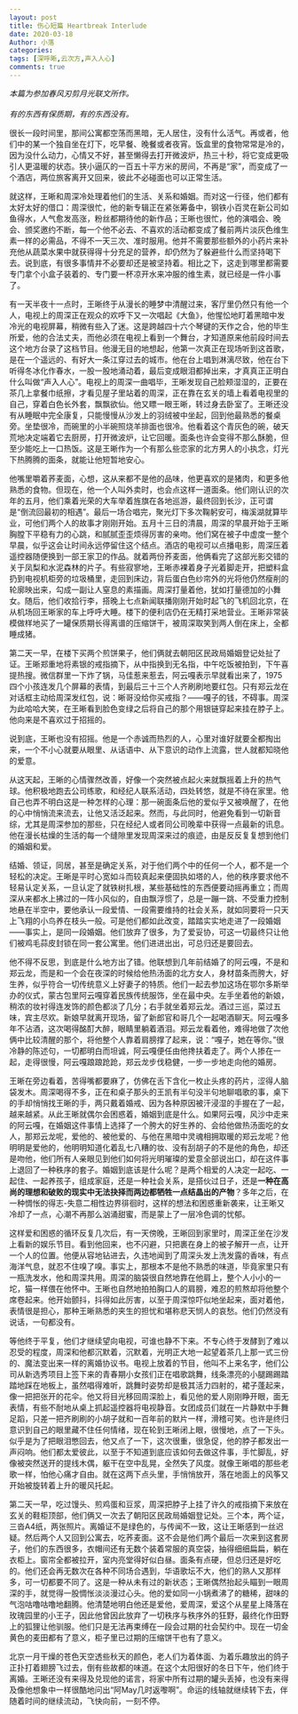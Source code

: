 ```yaml
---
layout: post
title: 伤心短篇 Heartbreak Interlude
date: 2020-03-18
Author: 小落
categories: 
tags: [深呼晰,云次方,声入人心]
comments: true
--- 
```


*本篇为参加春风刃剪月光联文所作。*<br><br>
*有的东西有保质期，有的东西没有。*<br>
<!-- more -->

很长一段时间里，那间公寓都空荡而黑暗，无人居住，没有什么活气。再或者，他们中的某一个独自坐在灯下，吃早餐、晚餐或者夜宵。饭盒里的食物常常是冷的，因为没什么动力，心情又不好，甚至懒得去打开微波炉，热三十秒，将它变成更吸引人更温暖的状态。狭小逼仄的一百五十平方米的房间，不再是“家”，而变成了一个酒店，两位旅客离开又回来，彼此不必碰面也可以正常生活。<br>



就这样，王晰和周深冷处理着他们的生活、关系和婚姻。而对这一行径，他们都有太好太好的借口：周深很忙，他的新专辑正在紧张筹备中，钢铁小百灵在新公司如鱼得水，人气愈发高涨，粉丝都期待他的新作品；王晰也很忙，他的演唱会、晚会、颁奖邀约不断，每一个他不必去、不喜欢的活动都变成了餐前两片淡灰色维生素一样的必需品，不得不一天三次、准时服用。他并不需要那些额外的小药片来补充他从蔬菜水果中就获得得十分充足的营养，却仍然为了躲避些什么而坚持喝下去。说到底，有很多事情并不必要却还是被坚持着。相比之下，这走到哪里都需要专门拿个小盒子装着的、专门要一杯凉开水来冲服的维生素，就已经是一件小事了。<br>



有一天半夜十一点时，王晰终于从漫长的睡梦中清醒过来，客厅里仍然只有他一个人，电视上的周深正在观众的欢呼下又一次唱起《大鱼》，他惺忪地盯着黑暗中发冷光的电视屏幕，稍微有些入了迷。这是跨越四十六个琴键的天作之合，他的毕生所爱，他的合法丈夫，而他必须在电视上看到一个舞台，才知道原来他前段时间去这个地方台录了这档节目。他漫无目的地想起，他第一次真正在现场听到这首歌，是在一个遥远的、有好大一条江穿过去的城市。他在台上唱到淋漓尽致，他在台下听得冬冰化作春水，一股一股地涌动着，最后变成眼泪都掉出来，才真真正正明白什么叫做“声入人心”。电视上的周深一曲唱毕，王晰发现自己脸颊湿湿的，正要在茶几上拿餐巾纸擦，才看见屋子里站着的周深，正在靠在玄关的墙上看着电视里的自己，穿着白色长外套，飘飘欲仙。他又瞟一眼王晰，转过身去卧室了。王晰还没有从睡眠中完全康复，只能慢慢从沙发上的羽绒被中坐起，回到他最熟悉的餐桌旁。坐垫很冷，而碗里的小半碗照烧羊排面也很冷。他看着这个青灰色的碗，破天荒地决定端着它去厨房，打开微波炉，让它回暖。面条也许会变得不那么酥脆，但至少能吃上一口热饭。这是王晰作为一个有那么些恋家的北方男人的小执念，灯光下热腾腾的面条，就能让他短暂地安心。<br>




他嘴里嚼着荞麦面，心想，这从来都不是他的品味，他更喜欢的是猪肉，和更多他熟悉的食物。但现在，他一个人叫外卖时，也会点这样一道面条。他们刚认识的次年的五月，他们乘着光荣的大车举着旌旗在各地巡游，最终回到长沙，正可谓是“倒流回最初的相遇”。最后一场合唱完，聚光灯下多次鞠躬安可，梅溪湖就算毕业，可他们两个人的故事才刚刚开始。五月十三日的清晨，周深的早晨开始于王晰胸膛下平稳有力的心跳，和腻腻歪歪烦得厉害的亲吻。他们窝在被子中虚度一整个早晨，似乎这会让时间永远停留住这个结点。酒店的电视可以点播电影，周深压着遥控器随便换到一部王家卫的作品。就着两份荞麦面，他俩看完了这部光影交错的关于凤梨和水泥森林的片子。有些寂寥地，王晰赤裸着身子光着脚走开，把塑料盒扔到电视机柜旁的垃圾桶里，走回到床边，背后蛋白色纱帘外的光将他仍然瘦削的轮廓映出来，勾成一副让人窒息的素描画。周深打量着他，犹如打量德加的小舞女。随后，他们收拾行李，搭晚上七点新闻联播刚刚开始时起飞的飞机回北京，在从机场回王晰家的车上呼呼大睡。楼下的便利店仍在无精打采地营业。王晰非常装模做样地买了一罐保质期长得离谱的压缩饼干，被周深取笑到两人倒在床上，全都睡成猪。<br>



第二天一早，在楼下买两个煎饼果子，他们俩就去朝阳区民政局婚姻登记处扯了证。王晰郑重地将素银的戒指摘下，从中指换到无名指，中午吃饭被拍到，下午喜提热搜。微信群里一下炸了锅，马佳惹来惹去，阿云嘎表示早就看出来了，1975四个小孩连发几个屏幕的表情，到最后三十三个人齐刷刷地要红包。只有郑云龙在对话框主动给周深发红包，说：晰哥没给你买戒指？——嘎子的钱，不碍事。周深为此哈哈大笑，在王晰看到脸色变绿之后将自己的那个用银链穿起来挂在脖子上。他向来是不喜欢过于招摇的。<br>



说到底，王晰也没有招摇。他是一个赤诚而热烈的人，心里对谁好就要全都掏出来，一个不小心就要从眼里、从话语中、从下意识的动作上流露，世人就都知晓他的爱意。<br>



从这天起，王晰的心情骤然改善，好像一个突然被点起火来就飘摇着上升的热气球。他积极地跑去公司练歌，和经纪人联系活动，四处转悠，就是不待在家里。他自己也弄不明白这是一种怎样的心理：那一碗面条后他的爱似乎又被唤醒了，在他的心中悄悄流来流去，让他又活泛起来。然而，与此同时，他避免看到一切新音综，尤其是周深参加的那些，只在经纪人或者同公司晚辈中获得一点最新的讯息。他在漫长枯燥的生活的每一个缝隙里发现周深来过的痕迹，由是反反复复想到他们的婚姻和爱。<br>



结婚、领证，同居，甚至是确定关系，对于他们两个中的任何一个人，都不是一个轻松的决定。王晰是平时心宽如斗而较真起来便固执如塔的人，他的秩序要求他不轻易认定关系，一旦认定了就铁树扎根，某些基础性的东西便要动摇再重立；而周深从来都水上拂过的一阵小风似的，自由飘浮惯了，总是一蹦一跳、不受重力控制地悬在半空中，要他承认一段爱情、一段需要维持的社会关系，就如同要将一只天上飞翔的小鸟养在枝头一般。可是他们都如此改变，踏踏实实地走进了一段婚姻——事实上，是同一段婚姻。他们放弃了很多，为了爱妥协，可这一切最终只让他们被鸡毛蒜皮封锁在同一套公寓里。他们进进出出，可总归还是要回去。<br>



他不得不反思，到底是什么地方出了错。他联想到几年前结婚了的阿云嘎，不是和郑云龙，而是和一个会在夜深的时候给他热汤面的北方女人，身材苗条而胯大，好生养，似乎符合一切传统意义上好妻子的特质。他们一起去参加这场在鄂尔多斯举办的仪式，蒙古包里阿云嘎穿着民族传统服饰，坐在最中央。左手坐着他的新娘，稍浓的妆衬得连发饰的颜色都淡了几分；右手就坐着郑云龙。酒过三巡，菜过五味，宾主尽欢。新娘早就离开现场，留了新郎官和哥几个一起喝酒聊天。阿云嘎多年不沾酒，这次喝得酩酊大醉，眼睛里躺着酒泪。郑云龙看着他，难得地做了次他俩中比较清醒的那个，将他整个人靠着肩膀撑了起来，说：“嘎子，她在等你。”很冷静的陈述句，一切都明白而坦诚，阿云嘎便任由他搀扶着走了。两个人掺在一起，走得很慢，阿云嘎踉踉跄跄，郑云龙步伐稳健，一步一步地走向他的婚房。<br>



王晰在旁边看着，苦得嘴都要麻了，仿佛在舌下含化一枚止头疼的药片，涩得人脑袋发木。周深喝得不多，正在和桌子那头的王凯有半句没半句地聊唱歌的事，桌下的手却悄悄找王晰的手，两只戴着婚戒、因为各种原因被汗浸湿的手握在了一起，越来越紧。从此王晰就偶尔会困惑着，婚姻到底是什么。如果阿云嘎，风沙中走来的阿云嘎，在婚姻这件事情上选择了一个胯大的好生养的、会给他做热汤面吃的女人，那郑云龙呢，爱他的、被他爱的、与他在黑暗中灵魂相拥取暖的郑云龙呢？他明明是爱他的，他明明知道化着乱七八糟的妆、没有刮胡子的不是他的角色，却还是吻他，他们所有人亲眼见到他们如何将光明璀璨的爱意全部说出口，却在这件事上退回了一种秩序的套子。婚姻到底该是什么呢？是两个相爱的人决定一起吃、一起住、一起养孩子，组成家庭，还是一种社会关系，是搭伙过日子，还是**一种在高尚的理想和破败的现实中无法抉择而两边都牺牲一点结晶出的产物**？多年之后，在一种惆怅的得志-失意二相性边界徘徊时，这样的想法和困惑重新袭来，让王晰又冷却了一点，心潮不再那么汹涌甜蜜，而是蒙上了一层冷色调的忧郁。<br>



这样爱和困惑的循环反复几次后，有一天傍晚，王晰回到家里时，周深正坐在沙发上看新的娱乐节目。看到他回来，也不闪避，只把裹在身上的被子解开一点，让开一个人的位置。他便从容地钻进去，久违地闻到了周深头发上洗发露的香味，有点海洋气息，就忍不住嗅了嗅。事实上，那根本不是他不熟悉的味道，毕竟家里只有一瓶洗发水，他和周深共用。周深的脑袋很自然地靠在他肩上，整个人小小的一坨，猫一样偎在他怀中。王晰也自然地拍拍胸口人的肩膀，难忍的煎熬却将他整个席卷起来。他开始颤抖，抖得如此厉害，以至于周深惊吓似地坐起来，面对着他，表情很是担心，那种王晰熟悉的夹生的担忧和堪称悲天悯人的哀愁。他们仍然没有说话，一句都没有。<br>



等他终于平复，他们才继续望向电视，可谁也静不下来。不专心终于发酵到了难以忍受的程度，周深和他都沉默着，沉默着，光明正大地一起望着茶几上那一式三份的、魔法变出来一样的离婚协议书。电视上放着的节目，他叫不上来名字，他们公司从新选秀项目上签下来的青春期小女孩们正在唱歌跳舞，线条漂亮的小腿踢踢踏踏地踩在地板上，虽然唱得难听，跳舞时姿势却是极其活力四射的，裙子蓬起来，像一把把张开的花伞。他又将目光移回周深脸上，看见他的爱人刚刚睁开眼，面无表情，有些不耐地从桌上抓起遥控器将电视静音。女团成员们就在一片静默中手舞足蹈，只差一把齐刷刷的小胡子就和一百年前的默片一样，滑稽可笑。也许是终归意识到自己的眼里藏不住任何情绪，现在轮到王晰闭上眼，很慢地，点了一下头。似乎是为了把眼泪憋回去，他又点了一下，这次很重，很急促，他的脖子都发出一声闷响。他们都太爱彼此，以至于不知道到底应该如何去做这件事，手忙脚乱，好像被突然送开的提线木偶，躯干在空中乱晃，全然失了风度。就像王晰唱的那些老歌一样，怕他心痛才自由。就在这两下点头里，手悄悄放开，落在地面上的风筝又开始被旋转着上升的暖风托起。<br>



第二天一早，吃过馒头、煎鸡蛋和豆浆，周深把脖子上挂了许久的戒指摘下来放在玄关的鞋柜顶部，他们俩又一次去了朝阳区民政局婚姻登记处。三个本，两个证，三沓A4纸，两张照片。离婚证不是绿色的，与传闻不一致，这让王晰感到一丝迟疑。然后两个人又回到公寓去，吃荞麦面。这不会是他们两个最后一次来到这套房子，他们的东西很多，衣帽间还有无数个装着常服的真空袋，抽得细细扁扁，躺在衣柜上。窗帘全都被拉开，室内亮堂得好似白昼。面条有点硬，但总归还是好吃的。他们还会再无数次在各种不同场合遇到，华语歌坛不大，他们的熟人又那样多，可一切都要不同了。这是一种从未有过的新状态；王晰偶然抬起头瞄到一眼周深的手，就觉得一股惆怅淡淡漫过心头。他的爱如同一小锅煮沸了的糖稀，甜味的气泡咕噜咕噜地翻腾。他清楚地明白他还是爱他，爱周深，爱这个从星星上降落在玫瑰园里的小王子，因此他曾因此放弃了一切秩序与秩序外的狂野，最终化作田野上的狐狸让他驯服。他们只是无法再束缚在一段会过期的社会契约中。现在一切金黄色的麦田都有了意义，柜子里已过期的压缩饼干也有了意义。<br>



北京一月干燥的苍色天空透些秋天的颜色，老人们为着体面、为着乐趣放出的鸽子正扑打着翅膀飞过去，倒有些故都的味道。在这个太阳很好的冬日下午，他们终于离婚。王晰还没有来得及兑现他的诺言，将家中所有过期的罐头丢掉，也没有来得及像他想象中一样很酷地问出“阿May几时返嚟啊”。命运的线轴就继续转下去，伴随着时间的继续流动，飞快向前，一刻不停。<br>


